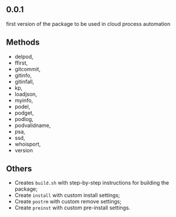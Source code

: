 ## 0.0.1

first version of the package to be used in cloud process automation

## Methods

* delpod,
* ffirst,
* gitcommit,
* gitinfo,
* gitinfall,
* kp,
* loadjson,
* myinfo,
* podel, 
* podget, 
* podlog, 
* podvalidname, 
* psa, 
* ssd, 
* whoisport, 
* version

## Others

* Creates `build.sh` with step-by-step instructions for building the package;
* Create `install` with custom install settings;
* Create `postrm` with custom remove settings;
* Create `preinst` with custom pre-install settings.


